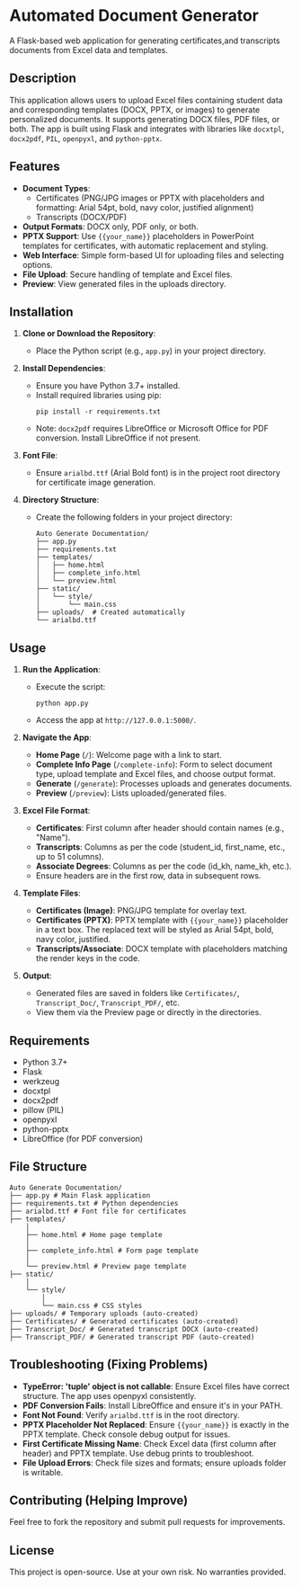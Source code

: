# Automated Document Generator

A Flask-based web application for generating certificates,and transcripts documents from Excel data and templates.

## Description

This application allows users to upload Excel files containing student data and corresponding templates (DOCX, PPTX, or images) to generate personalized documents. It supports generating DOCX files, PDF files, or both. The app is built using Flask and integrates with libraries like `docxtpl`, `docx2pdf`, `PIL`, `openpyxl`, and `python-pptx`.

## Features

- **Document Types**:
  - Certificates (PNG/JPG images or PPTX with placeholders and formatting: Arial 54pt, bold, navy color, justified alignment)
  - Transcripts (DOCX/PDF)
- **Output Formats**: DOCX only, PDF only, or both.
- **PPTX Support**: Use `{{your_name}}` placeholders in PowerPoint templates for certificates, with automatic replacement and styling.
- **Web Interface**: Simple form-based UI for uploading files and selecting options.
- **File Upload**: Secure handling of template and Excel files.
- **Preview**: View generated files in the uploads directory.

## Installation

1. **Clone or Download the Repository**:
   - Place the Python script (e.g., `app.py`) in your project directory.

2. **Install Dependencies**:
   - Ensure you have Python 3.7+ installed.
   - Install required libraries using pip:
     ```
     pip install -r requirements.txt
     ```
   - Note: `docx2pdf` requires LibreOffice or Microsoft Office for PDF conversion. Install LibreOffice if not present.

3. **Font File**:
   - Ensure `arialbd.ttf` (Arial Bold font) is in the project root directory for certificate image generation.

4. **Directory Structure**:
   - Create the following folders in your project directory:
     ```
     Auto Generate Documentation/
     ├── app.py
     ├── requirements.txt
     ├── templates/
     │   ├── home.html
     │   ├── complete_info.html
     │   └── preview.html
     ├── static/
     │   └── style/
     │       └── main.css
     ├── uploads/  # Created automatically
     └── arialbd.ttf
     ```

## Usage

1. **Run the Application**:
   - Execute the script:
     ```
     python app.py
     ```
   - Access the app at `http://127.0.0.1:5000/`.

2. **Navigate the App**:
   - **Home Page** (`/`): Welcome page with a link to start.
   - **Complete Info Page** (`/complete-info`): Form to select document type, upload template and Excel files, and choose output format.
   - **Generate** (`/generate`): Processes uploads and generates documents.
   - **Preview** (`/preview`): Lists uploaded/generated files.

3. **Excel File Format**:
   - **Certificates**: First column after header should contain names (e.g., "Name").
   - **Transcripts**: Columns as per the code (student_id, first_name, etc., up to 51 columns).
   - **Associate Degrees**: Columns as per the code (id_kh, name_kh, etc.).
   - Ensure headers are in the first row, data in subsequent rows.

4. **Template Files**:
   - **Certificates (Image)**: PNG/JPG template for overlay text.
   - **Certificates (PPTX)**: PPTX template with `{{your_name}}` placeholder in a text box. The replaced text will be styled as Arial 54pt, bold, navy color, justified.
   - **Transcripts/Associate**: DOCX template with placeholders matching the render keys in the code.

5. **Output**:
   - Generated files are saved in folders like `Certificates/`, `Transcript_Doc/`, `Transcript_PDF/`, etc.
   - View them via the Preview page or directly in the directories.

## Requirements

- Python 3.7+
- Flask
- werkzeug
- docxtpl
- docx2pdf
- pillow (PIL)
- openpyxl
- python-pptx
- LibreOffice (for PDF conversion)

## File Structure

```
Auto Generate Documentation/ 
├── app.py # Main Flask application 
├── requirements.txt # Python dependencies 
├── arialbd.ttf # Font file for certificates 
├── templates/ 
    │ 
    ├── home.html # Home page template 
    │ 
    ├── complete_info.html # Form page template 
    │ 
    └── preview.html # Preview page template 
├── static/ 
    │ 
    └── style/ 
        │ 
        └── main.css # CSS styles 
├── uploads/ # Temporary uploads (auto-created) 
├── Certificates/ # Generated certificates (auto-created) 
├── Transcript_Doc/ # Generated transcript DOCX (auto-created) 
├── Transcript_PDF/ # Generated transcript PDF (auto-created)
```

## Troubleshooting (Fixing Problems)

- **TypeError: 'tuple' object is not callable**: Ensure Excel files have correct structure. The app uses openpyxl consistently.
- **PDF Conversion Fails**: Install LibreOffice and ensure it's in your PATH.
- **Font Not Found**: Verify `arialbd.ttf` is in the root directory.
- **PPTX Placeholder Not Replaced**: Ensure `{{your_name}}` is exactly in the PPTX template. Check console debug output for issues.
- **First Certificate Missing Name**: Check Excel data (first column after header) and PPTX template. Use debug prints to troubleshoot.
- **File Upload Errors**: Check file sizes and formats; ensure uploads folder is writable.

## Contributing (Helping Improve)

Feel free to fork the repository and submit pull requests for improvements.

## License

This project is open-source. Use at your own risk. No warranties provided.
